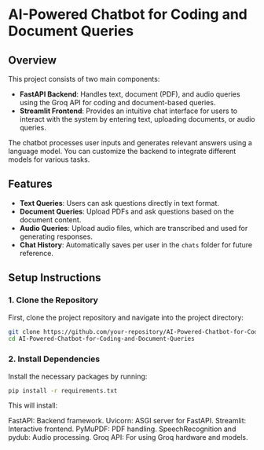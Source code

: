 # AI-Powered Chatbot for Coding and Document Queries

## Overview
This project consists of two main components:
- **FastAPI Backend**: Handles text, document (PDF), and audio queries using the Groq API for coding and document-based queries.
- **Streamlit Frontend**: Provides an intuitive chat interface for users to interact with the system by entering text, uploading documents, or audio queries.

The chatbot processes user inputs and generates relevant answers using a language model. You can customize the backend to integrate different models for various tasks.

## Features
- **Text Queries**: Users can ask questions directly in text format.
- **Document Queries**: Upload PDFs and ask questions based on the document content.
- **Audio Queries**: Upload audio files, which are transcribed and used for generating responses.
- **Chat History**: Automatically saves per user in the `chats` folder for future reference.

## Setup Instructions

### 1. Clone the Repository
First, clone the project repository and navigate into the project directory:
```bash
git clone https://github.com/your-repository/AI-Powered-Chatbot-for-Coding-and-Document-Queries.git
cd AI-Powered-Chatbot-for-Coding-and-Document-Queries
```
### 2. Install Dependencies
Install the necessary packages by running:
```bash
pip install -r requirements.txt
```
This will install:

FastAPI: Backend framework.
Uvicorn: ASGI server for FastAPI.
Streamlit: Interactive frontend.
PyMuPDF: PDF handling.
SpeechRecognition and pydub: Audio processing.
Groq API: For using Groq hardware and models.
